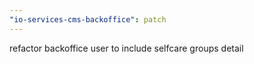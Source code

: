 ```yaml
---
"io-services-cms-backoffice": patch
---
```


refactor backoffice user to include selfcare groups detail
